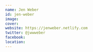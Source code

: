 ```yaml
---
name: Jen Weber
id: jen-weber
image: 
cover:
website: https://jenweber.netlify.com
twitter: @jwwweber
facebook:
location:
---
```

